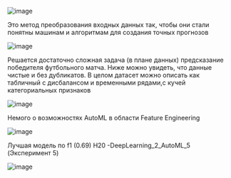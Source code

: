 
![image](https://github.com/user-attachments/assets/35bab215-4b7c-496c-9c1e-02c0ba123aa7)

Это метод преобразования входных данных так, чтобы они стали понятны машинам и алгоритмам для создания точных прогнозов

![image](https://github.com/user-attachments/assets/7031c93e-59a1-475f-aa79-4c6f755fee04)


Решается достаточно сложная задача (в плане данных) предсказание победителя футбольного матча.
Ниже можно увидеть, что данные чистые и без дубликатов. 
В целом датасет можно описать как табличный с дисбалансом и временными рядами,c кучей категориальных признаков

![image](https://github.com/user-attachments/assets/9175016f-e4b6-4372-adb5-d5fc05c2ce52)

Немого о возможностях AutoML в области Feature Engineering

![image](https://github.com/user-attachments/assets/a2d39306-5c33-43be-b0fd-fe2f8b3c2097)


Лучшая модель по f1 (0.69) H20 -DeepLearning_2_AutoML_5 (Эксперимент 5)

![image](https://github.com/user-attachments/assets/61e9f517-1af6-46f5-8dae-3ac1eac3c997)


